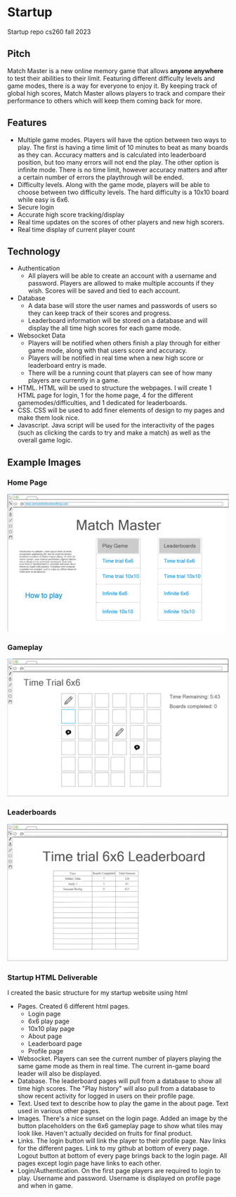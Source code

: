 # Startup
Startup repo cs260 fall 2023


## Pitch
Match Master is a new online memory game that allows **anyone anywhere** to test their  abilities to their limit. Featuring different difficulty levels and game modes, there is a way for everyone to enjoy it. By keeping track of global high scores, Match Master allows players to track and compare their performance to others which will keep them coming back for more. 
## Features
  * Multiple game modes. Players will have the option between two ways to play. The first is having a time limit of 10 minutes to beat as many boards as they can. Accuracy matters and is calculated into leaderboard position, but too many errors will not end the play. The other option is infinite mode. There is no time limit, however accuracy matters and after a certain number of errors the playthrough will be ended.
  * Difficulty levels. Along with the game mode, players will be able to choose between two difficulty levels. The hard difficulty is a 10x10 board while easy is 6x6.
  * Secure login
  * Accurate high score tracking/display
  * Real time updates on the scores of other players and new high scorers.
  * Real time display of current player count

## Technology
  * Authentication
    * All players will be able to create an account with a username and password. Players are allowed to make multiple accounts if they wish. Scores will be saved and tied to each account. 
  * Database
    * A data base will store the user names and passwords of users so they can keep track of their scores and progress.
    * Leaderboard information will be stored on a database and will display the all time high scores for each game mode.
  * Websocket Data
    * Players will be notified when others finish a play through for either game mode, along with that users score and accuracy.
    * Players will be notified in real time when a new high score or leaderboard entry is made.
    * There will be a running count that players can see of how many players are currently in a game.
  * HTML. HTML will be used to structure the webpages. I will create 1 HTML page for login, 1 for the home page, 4 for the different gamemodes/difficulties, and 1 dedicated for leaderboards. 
  * CSS. CSS will be used to add finer elements of design to my pages and make them look nice.
  * Javascript. Java script will be used for the interactivity of the pages (such as clicking the cards to try and make a match) as well as the overall game logic. 


## Example Images

### Home Page
![home page](images/home.png)

### Gameplay
![game page](images/game.png)

### Leaderboards
![leaderboard page](images/leaderboard.png)


### Startup HTML Deliverable

I created the basic structure for my startup website using html

  * Pages. Created 6 different html pages.
    * Login page
    * 6x6 play page
    * 10x10 play page
    * About page
    * Leaderboard page
    * Profile page
  * Websocket. Players can see the current number of players playing the same game mode as them in real time. The current in-game board leader will also be displayed.
  * Database. The leaderboard pages will pull from a database to show all time high scores. The "Play history" will also pull from a database to show recent activity for logged in users on their profile page.
  * Text. Used text to describe how to play the game in the about page. Text used in various other pages. 
  * Images. There's a nice sunset on the login page. Added an image by the button placeholders on the 6x6 gameplay page to show what tiles may look like. Haven't actually decided on fruits for final product.
  * Links. The login button will link the player to their profile page. Nav links for the different pages. Link to my github at bottom of every page. Logout button at bottom of every page brings back to the login page. All pages except login page have links to each other.
  * Login/Authentication. On the first page players are required to login to play. Username and password. Username is displayed on profile page and when in game. 

